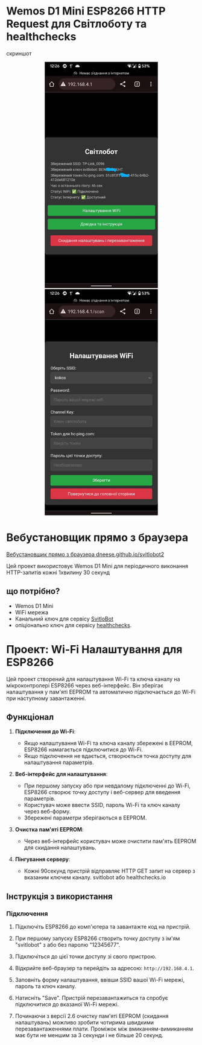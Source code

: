 # Wemos D1 Mini ESP8266 HTTP Request для Світлоботу та healthchecks

скриншот
<p align="center">
<img src="https://github.com/dneese/Svitlobot2/blob/main/IMG_20240806_075333_580.jpg" alt="скиншот 1" width="300"/>
<img src="https://github.com/dneese/svitlobot2/blob/main/IMG_20240806_075335_721.jpg" alt="скиншот 2" width="300"/>
</p>

# Вебустановщик прямо з браузера
[Вебустановщик прямо з браузера dneese.github.io/svitlobot2](https://dneese.github.io/svitlobot2/)



Цей проект використовує Wemos D1 Mini для періодичного виконання HTTP-запитів кожні 1хвилину 30 секунд

## що потрібно?
- Wemos D1 Mini
- WiFi мережа
- Канальний ключ для сервісу [SvitloBot](https://svitlobot.in.ua)
-  опіціонально ключ для сервісу [healthchecks](https://healthchecks.io).

 
# Проект: Wi-Fi Налаштування для ESP8266

Цей проект створений для налаштування Wi-Fi та ключа каналу на мікроконтролері ESP8266 через веб-інтерфейс.
Він зберігає налаштування у пам'яті EEPROM та автоматично підключається до Wi-Fi при наступному завантаженні.


## Функціонал

1. **Підключення до Wi-Fi**:
   - Якщо налаштування Wi-Fi та ключа каналу збережені в EEPROM, ESP8266 намагається підключитися до Wi-Fi.
   - Якщо підключення не вдається, створюється точка доступу для налаштування параметрів.

2. **Веб-інтерфейс для налаштування**:
   - При першому запуску або при невдалому підключенні до Wi-Fi, ESP8266 створює точку доступу і веб-сервер для введення параметрів.
   - Користувач може ввести SSID, пароль Wi-Fi та ключ каналу через веб-форму.
   - Збережені параметри зберігаються в EEPROM.

3. **Очистка пам'яті EEPROM**:
   - Через веб-інтерфейс користувач може очистити пам'ять EEPROM для скидання налаштувань.

4. **Пінгування серверу**:
   - Кожні 90секунд  пристрій відправляє HTTP GET запит на сервер з вказаним ключем каналу. 
svitlobot або healthchecks.io


## Інструкція з використання

### Підключення

1. Підключіть ESP8266 до комп'ютера та завантажте код на пристрій.
2. При першому запуску ESP8266 створить точку доступу з ім'ям "svitlobot" з або без паролю "12345677".
3. Підключіться до цієї точки доступу зі свого пристрою.
4. Відкрийте веб-браузер та перейдіть за адресою: `http://192.168.4.1`.
5. Заповніть форму налаштування, ввівши SSID вашої Wi-Fi мережі, пароль та ключ каналу.
6. Натисніть "Save". Пристрій перезавантажиться та спробує підключитися до вказаної Wi-Fi мережі.

7. Починаючи з версії 2.6 очистку пам'яті EEPROM (скидання налаштувань) можливо зробити чотирима швидкими перезавантаженнями плати. Проміжок між вмиканням-вимиканням має бути не меншим за 3 секунди і не більше 20 секунд.
